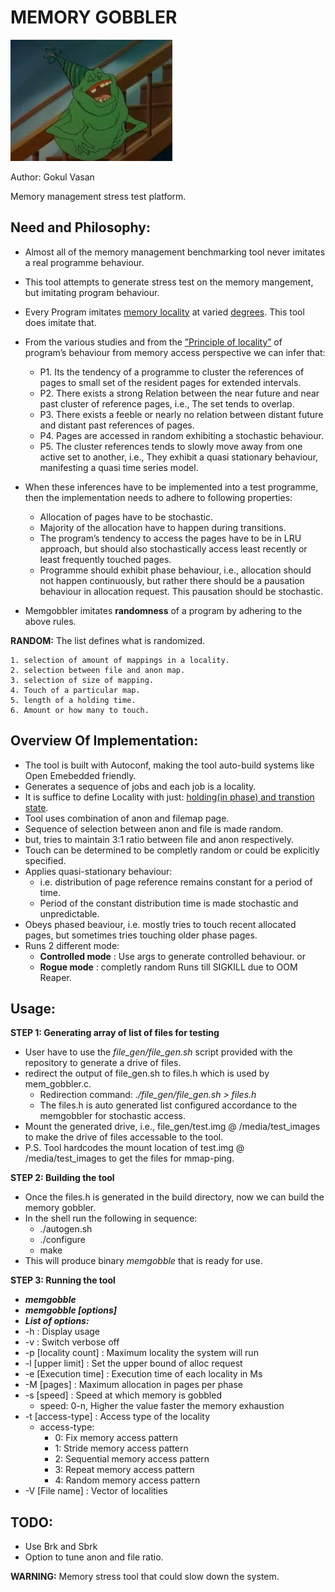  MEMORY GOBBLER
===============

![picture alt](https://github.com/gokulvasan/MemoryManagementPhaseBasedStressTest/blob/master/MemoryGobbler.jpg "Memory gobbler")

Author: Gokul Vasan

Memory management stress test platform.

Need and Philosophy:
--------------------
* Almost all of the memory management benchmarking tool never imitates a real programme behaviour.
* This tool attempts to generate stress test on the memory mangement, but imitating program behaviour.
* Every Program imitates [memory locality](https://en.wikipedia.org/wiki/Locality_of_reference "locality of reference wiki page") at varied [degrees]( https://dl.acm.org/citation.cfm?id=360227 "Characteristics of Program Localities"). This tool does imitate that.
* From the various studies and from the [”Principle of locality”](https://dl.acm.org/citation.cfm?id=1070856) of program’s behaviour from memory access perspective we can infer that:
	* P1. Its the tendency of a programme to cluster the references of pages to small set of the resident pages for extended intervals.
	* P2. There exists a strong Relation between the near future and near past cluster of reference pages, i.e., The set tends to overlap.
	* P3. There exists a feeble or nearly no relation between distant future and distant past references of pages.
	* P4. Pages are accessed in random exhibiting a stochastic behaviour.
	* P5. The cluster references tends to slowly move away from one active set to another, i.e., They exhibit a quasi stationary behaviour, manifesting a quasi time series model.
* When these inferences have to be implemented into a test programme, then the implementation needs to adhere to following properties:
	* Allocation of pages have to be stochastic.
	* Majority of the allocation have to happen during transitions.
	* The program’s tendency to access the pages have to be in LRU approach, but should also stochastically access least recently or least frequently touched pages.
	* Programme should exhibit phase behaviour, i.e., allocation should not happen continuously, but rather there should be a pausation behaviour in allocation request. This pausation should be stochastic.

* Memgobbler imitates **randomness** of a program by adhering to the above rules.

**RANDOM:** The list defines what is randomized.

	1. selection of amount of mappings in a locality. 
	2. selection between file and anon map.
	3. selection of size of mapping.
	4. Touch of a particular map.
	5. length of a holding time.
	6. Amount or how many to touch. 

Overview Of Implementation:
---------------------------
* The tool is built with Autoconf, making the tool auto-build systems like Open Emebedded friendly.
* Generates a sequence of jobs and each job is a locality.
* It is suffice to define Locality with just: [holding(in phase) and transtion state](http://ieeexplore.ieee.org/document/1702696/).
* Tool uses combination of anon and filemap page.
* Sequence of selection between anon and file is made random.
* but, tries to maintain 3:1 ratio between file and anon respectively.
* Touch can be determined to be completly random or could be explicitly specified.
* Applies quasi-stationary behaviour:
	* i.e. distribution of page reference remains constant for a period of time.
	* Period of the constant distribution time is made stochastic and unpredictable.
* Obeys phased beaviour, i.e. mostly tries to touch recent allocated pages, but sometimes
  tries touching older phase pages.
* Runs 2 different mode:
	* **Controlled mode** : Use args to generate controlled behaviour. or
	* **Rogue mode** : completly random Runs till SIGKILL due to OOM Reaper.

Usage:
------
**STEP 1: Generating array of list of files for testing**

* User have to use the *file_gen/file_gen.sh* script provided with the repository to generate a drive of files.
* redirect the output of file_gen.sh to files.h which is used by mem_gobbler.c. 
	* Redirection command: *./file_gen/file_gen.sh > files.h*
	* The files.h is auto generated list configured accordance to the memgobbler for stochastic access.
* Mount the generated drive, i.e., file_gen/test.img @ /media/test_images to make the drive of files accessable to the tool.
* P.S. Tool hardcodes the mount location of test.img @ /media/test_images to get the files for mmap-ping.

**STEP 2: Building the tool**
* Once the files.h is generated in the build directory, now we can build the memory gobbler. 
* In the shell run the following in sequence:
	*  ./autogen.sh
	* ./configure
 	*  make
* This will produce binary *memgobble* that is ready for use.

**STEP 3: Running the tool**
* ***memgobble***
* ***memgobble [options]***
* ***List of options:***
* -h                   : Display usage
* -v                   : Switch verbose off
* -p [locality count]  : Maximum locality the system will run
* -l [upper limit]     : Set the upper bound of alloc request
* -e [Execution time]  : Execution time of each locality in Ms
* -M [pages]           : Maximum allocation in pages per phase
* -s [speed]           : Speed at which memory is gobbled
	* speed: 0-n, Higher the value faster the memory exhaustion
* -t [access-type]     : Access type of the locality
	* access-type:
		* 0: Fix memory access pattern
		* 1: Stride memory access pattern
		* 2: Sequential memory access pattern
		* 3: Repeat memory access pattern
		* 4: Random memory access pattern
* -V [File name]       : Vector of localities

TODO:
-----
* Use Brk and Sbrk 
* Option to tune anon and file ratio.

**WARNING:** Memory stress tool that could slow down the system.
